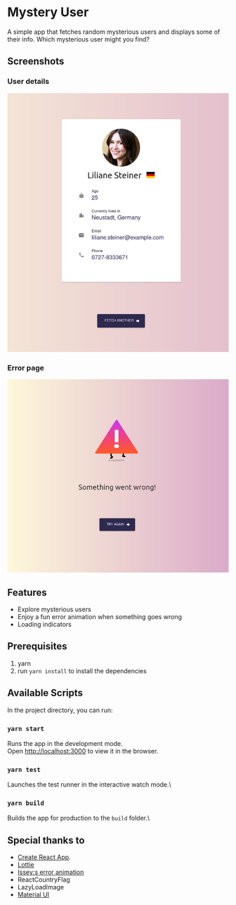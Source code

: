 # Mystery User  
A simple app that fetches random mysterious users and displays some of their info. Which mysterious user might you find? 

## Screenshots
### User details
![User details page screenshot](./screenshots/userdetails.png)
### Error page
![Error page screenshot](./screenshots/error.png)

## Features
- Explore mysterious users
- Enjoy a fun error animation when something goes wrong
- Loading indicators

## Prerequisites
1. yarn
1. run `yarn install` to install the dependencies

## Available Scripts

In the project directory, you can run:

### `yarn start`

Runs the app in the development mode.\
Open [http://localhost:3000](http://localhost:3000) to view it in the browser.

### `yarn test`

Launches the test runner in the interactive watch mode.\

### `yarn build`

Builds the app for production to the `build` folder.\

## Special thanks to  
- [Create React App](https://github.com/facebook/create-react-app).
- [Lottie](https://airbnb.design/lottie/)
 - [Issey:s error animation](https://lottiefiles.com/trufffle)
- ReactCountryFlag
- LazyLoadImage
- [Material UI](https://material-ui.com)
